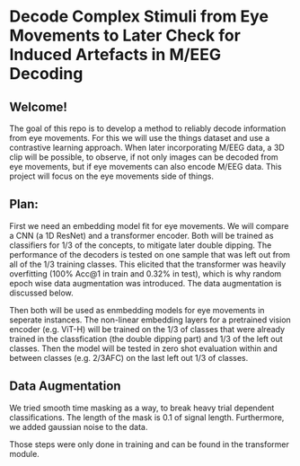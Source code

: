 # Decode Complex Stimuli from Eye Movements to Later Check for Induced Artefacts in M/EEG Decoding

## Welcome!
The goal of this repo is to develop a method to reliably decode information from eye movements. 
For this we will use the things dataset and use a contrastive learning approach. When later incorporating M/EEG data, a 3D clip will be possible, to observe, if not only images can be decoded from eye movements, but if eye movements can also encode M/EEG data.
This project will focus on the eye movements side of things.

## Plan:
First we need an embedding model fit for eye movements. We will compare a CNN (a 1D ResNet) and a transformer encoder. Both will be trained as classifiers for 1/3 of the concepts, to mitigate later double dipping. 
The performance of the decoders is tested on one sample that was left out from all of the 1/3 training classes. This elicited that the transformer was heavily overfitting (100% Acc@1 in train and 0.32% in test), which is why random epoch wise data augmentation was introduced. The data augmentation is discussed below.

Then both will be used as enmbedding models for eye movements in seperate instances.
The non-linear embedding layers for a pretrained vision encoder (e.g. ViT-H) will be trained on the 1/3 of classes that were already trained in the classfication (the double dipping part) and 1/3 of the left out classes. Then the model will be tested in zero shot evaluation within and between classes (e.g. 2/3AFC) on the last left out 1/3 of classes.


## Data Augmentation
We tried smooth time masking as a way, to break heavy trial dependent classifications. The length of the mask is 0.1 of signal length. 
Furthermore, we added gaussian noise to the data.

Those steps were only done in training and can be found in the transformer module.
